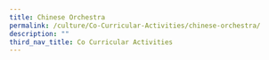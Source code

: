 ```yaml
---
title: Chinese Orchestra
permalink: /culture/Co-Curricular-Activities/chinese-orchestra/
description: ""
third_nav_title: Co Curricular Activities
---
```

